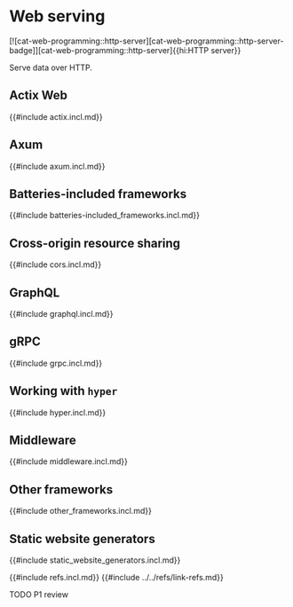 # Web serving

[![cat-web-programming::http-server][cat-web-programming::http-server-badge]][cat-web-programming::http-server]{{hi:HTTP server}}

Serve data over HTTP.

## Actix Web

{{#include actix.incl.md}}

## Axum

{{#include axum.incl.md}}

## Batteries-included frameworks

{{#include batteries-included_frameworks.incl.md}}

## Cross-origin resource sharing

{{#include cors.incl.md}}

## GraphQL

{{#include graphql.incl.md}}

## gRPC

{{#include grpc.incl.md}}

## Working with `hyper`

{{#include hyper.incl.md}}

## Middleware

{{#include middleware.incl.md}}

## Other frameworks

{{#include other_frameworks.incl.md}}

## Static website generators

{{#include static_website_generators.incl.md}}

{{#include refs.incl.md}}
{{#include ../../refs/link-refs.md}}

<div class="hidden">
TODO P1 review

</div>
